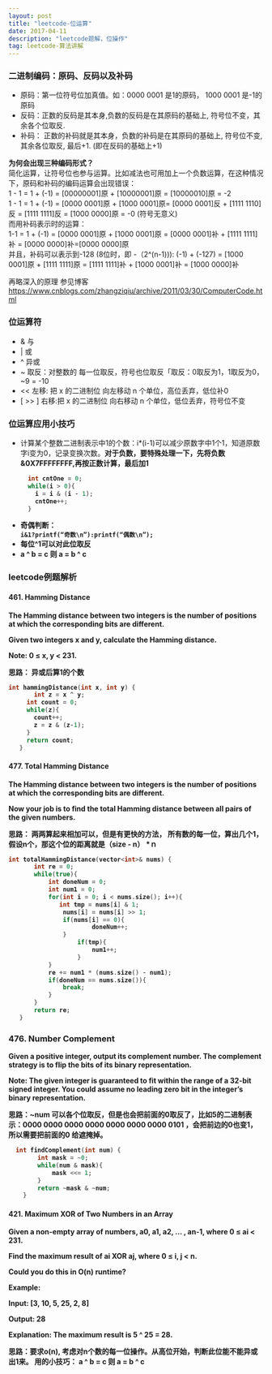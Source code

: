 ```yaml
---
layout: post
title: "leetcode-位运算"
date: 2017-04-11
description: "leetcode题解，位操作"
tag: leetcode-算法讲解
---   
```


### 二进制编码：原码、反码以及补码
* 原码：第一位符号位加真值。如：0000 0001 是1的原码， 1000 0001 是-1的原码
* 反码：正数的反码是其本身,负数的反码是在其原码的基础上, 符号位不变，其余各个位取反.
* 补码： 正数的补码就是其本身，负数的补码是在其原码的基础上, 符号位不变, 其余各位取反, 最后+1. (即在反码的基础上+1)

<strong>为何会出现三种编码形式？</strong><br>
简化运算，让符号位也参与运算。比如减法也可用加上一个负数运算，在这种情况下，原码和补码的编码运算会出现错误：<br>
1 - 1 = 1 + (-1) = [00000001]原 + [10000001]原 = [10000010]原 = -2 <br>
1 - 1 = 1 + (-1) = [0000 0001]原 + [1000 0001]原= [0000 0001]反 + [1111 1110]反 = [1111 1111]反 = [1000 0000]原 = -0 (符号无意义) <br>
而用补码表示时的运算：<br>
1-1 = 1 + (-1) = [0000 0001]原 + [1000 0001]原 = [0000 0001]补 + [1111 1111]补 = [0000 0000]补=[0000 0000]原<br>
并且，补码可以表示到-128 (8位时，即 -（2^(n-1))):  (-1) + (-127) = [1000 0001]原 + [1111 1111]原 = [1111 1111]补 + [1000 0001]补 = [1000 0000]补<br>

再略深入的原理 参见博客<br> https://www.cnblogs.com/zhangziqiu/archive/2011/03/30/ComputerCode.html
### 位运算符
* & 与
* | 或
* ^ 异或
* ~ 取反：对整数的 每一位取反，符号也位取反「取反：0取反为1，1取反为0， ~9 = -10
* << 左移: 把 x 的二进制位 向左移动 n 个单位，高位丢弃，低位补0
* [ >> ] 右移:把 x 的二进制位 向右移动 n 个单位，低位丢弃，符号位不变

### 位运算应用小技巧
* 计算某个整数二进制表示中1的个数：i*(i-1)可以减少原数字中1个1，知道原数字i变为0，记录变换次数。<strong>对于负数，要特殊处理一下，先将负数&0X7FFFFFFFF,再按正数计算，最后加1<strong><br>
  ```c++
    int cntOne = 0;
    while(i > 0){
      i = i & (i - 1);
      cntOne++;
    }
  ```
* 奇偶判断：<code> i&1?printf(“奇数\n”):printf(“偶数\n”);</code>
* 每位^1可以对此位取反
* a ^ b = c 则 a = b ^ c

### leetcode例题解析
#### 461. Hamming Distance
The Hamming distance between two integers is the number of positions at which the corresponding bits are different.

Given two integers x and y, calculate the Hamming distance.

Note:
0 ≤ x, y < 231.

思路： 异或后算1的个数
```c++
int hammingDistance(int x, int y) {
       int z = x ^ y;
     int count = 0;
     while(z){
       count++;
       z = z & (z-1);
     }
     return count;
   }
```
#### 477. Total Hamming Distance
The Hamming distance between two integers is the number of positions at which the corresponding bits are different.

Now your job is to find the total Hamming distance between all pairs of the given numbers.

思路： 两两算起来相加可以，但是有更快的方法， 所有数的每一位，算出几个1，假设n个，那这个位的距离就是（size - n） *ｎ
```c++
int totalHammingDistance(vector<int>& nums) {
       int re = 0;
       while(true){
           int doneNum = 0;
           int num1 = 0;
           for(int i = 0; i < nums.size(); i++){
              int tmp = nums[i] & 1;
               nums[i] = nums[i] >> 1;
               if(nums[i] == 0){
                       doneNum++;
               }
                   if(tmp){
                       num1++;
                   }
           }
           re += num1 * (nums.size() - num1);
           if(doneNum == nums.size()){
               break;
           }
       }
       return re;
   }
```

### 476. Number Complement

Given a positive integer, output its complement number. The complement strategy is to flip the bits of its binary representation.

Note:
The given integer is guaranteed to fit within the range of a 32-bit signed integer.
You could assume no leading zero bit in the integer’s binary representation.

思路：~num 可以各个位取反，但是也会把前面的0取反了，比如5的二进制表示：0000 0000 0000 0000 0000 0000 0000 0101 ，会把前边的0也变1， 所以需要把前面的0 给遮掩掉。
```c++
  int findComplement(int num) {
        int mask = ~0;
        while(num & mask){
            mask <<= 1;
        }
        return ~mask & ~num;
    }
```

#### 421. Maximum XOR of Two Numbers in an Array
Given a non-empty array of numbers, a0, a1, a2, … , an-1, where 0 ≤ ai < 231.

Find the maximum result of ai XOR aj, where 0 ≤ i, j < n.

Could you do this in O(n) runtime?

Example:

Input: [3, 10, 5, 25, 2, 8]

Output: 28

Explanation: The maximum result is 5 ^ 25 = 28.

思路：要求o(n), 考虑对n个数的每一位操作。从高位开始，判断此位能不能异或出1来。 用的小技巧： a ^ b = c 则 a = b ^ c
